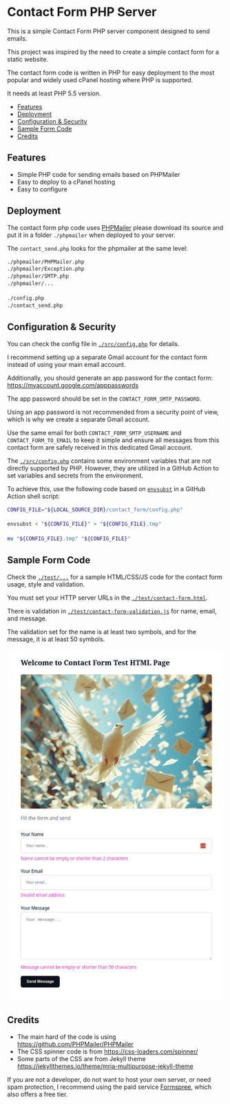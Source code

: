 # Contact Form PHP Server

This is a simple Contact Form PHP server component designed to send emails.

This project was inspired by the need to create a simple contact form for a static website.

The contact form code is written in PHP for easy deployment to the most popular
and widely used cPanel hosting where PHP is supported.

It needs at least PHP 5.5 version.

* [Features](#features)
* [Deployment](#deployment)
* [Configuration & Security](#configuration--security)
* [Sample Form Code](#sample-form-code)
* [Credits](#credits)

## Features

* Simple PHP code for sending emails based on PHPMailer
* Easy to deploy to a cPanel hosting
* Easy to configure

## Deployment

The contact form php code uses [PHPMailer](https://github.com/PHPMailer/PHPMailer) please download its source 
and put it in a folder `./phpmailer` when deployed to your server.

The `contact_send.php` looks for the phpmailer at the same level:
```bash
./phpmailer/PHPMailer.php
./phpmailer/Exception.php
./phpmailer/SMTP.php
./phpmailer/...

./config.php
./contact_send.php
```

## Configuration & Security

You can check the config file in [`./src/config.php`](./src/config.php) for details.

I recommend setting up a separate Gmail account for the contact form 
instead of using your main email account.

Additionally, you should generate an app password for the contact form:
https://myaccount.google.com/apppasswords

The app password should be set in the `CONTACT_FORM_SMTP_PASSWORD`. 

Using an app password is not recommended from a security point of view, 
which is why we create a separate Gmail account.

Use the same email for both `CONTACT_FORM_SMTP_USERNAME` and `CONTACT_FORM_TO_EMAIL` 
to keep it simple and ensure all messages from this contact form are safely received 
in this dedicated Gmail account.

The [`./src/config.php`](./src/config.php) contains some environment variables 
that are not directly supported by PHP. However, they are utilized in a GitHub Action 
to set variables and secrets from the environment.

To achieve this, use the following code based on 
[`envsubst`](https://www.gnu.org/software/gettext/manual/html_node/envsubst-Invocation.html) 
in a GitHub Action shell script:

```bash
CONFIG_FILE="${LOCAL_SOURCE_DIR}/contact_form/config.php"

envsubst < "${CONFIG_FILE}" > "${CONFIG_FILE}.tmp"

mv "${CONFIG_FILE}.tmp" "${CONFIG_FILE}"
```

## Sample Form Code

Check the [`./test/...`](./test) for a sample HTML/CSS/JS code for the contact form usage,
style and validation.

You must set your HTTP server URLs in the [`./test/contact-form.html`](./test/contact-form.html).

There is validation in [`./test/contact-form-validation.js`](./test/contact-form-validation.js) for name, email, and message.

The validation set for the name is at least two symbols, and for the message, 
it is at least 50 symbols.

<img src="./test/test-form-view.jpg" alt="Test Form View"></img>

## Credits

* The main hard of the code is using https://github.com/PHPMailer/PHPMailer
* The CSS spinner code is from https://css-loaders.com/spinner/
* Some parts of the CSS are from Jekyll theme https://jekyllthemes.io/theme/mria-multipurpose-jekyll-theme

If you are not a developer, do not want to host your own server, or need spam protection, 
I recommend using the paid service [Formspree](https://formspree.io/), which also offers a free tier.
